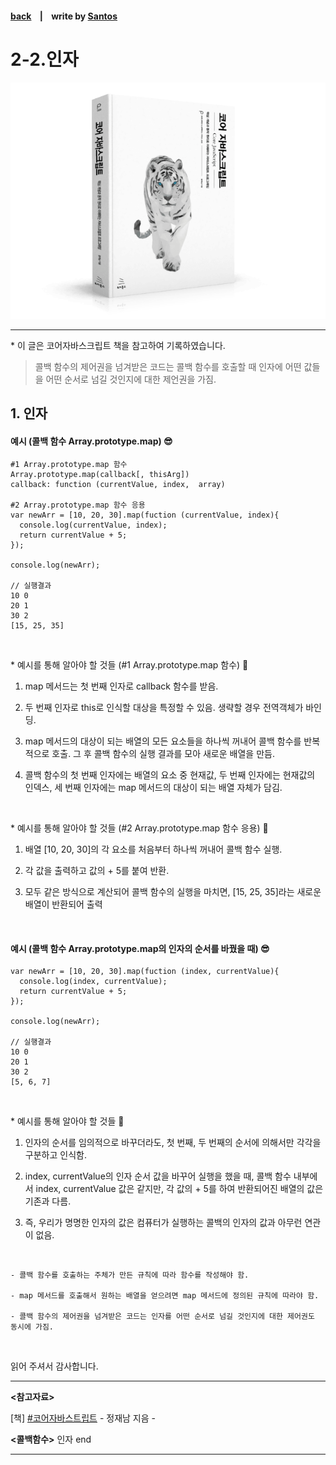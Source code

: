 <p>

#### [back](../../../README.md) &nbsp;&nbsp; | &nbsp;&nbsp; write by [Santos](https://github.com/SangchoKim)

</p>

# 2-2.인자

<p align="center">
    <img src="../../../image/main.png">
</p>

---
<p> * 이 글은 코어자바스크립트 책을 참고하여 기록하였습니다. </p>

>  콜백 함수의 제어권을 넘겨받은 코드는 콜백 함수를 호출할 때 인자에 어떤 값들을 어떤 순서로 넘길 것인지에 대한 제언권을 가짐.


## 1. 인자


#### 예시 (콜백 함수 Array.prototype.map) 😎

```
#1 Array.prototype.map 함수
Array.prototype.map(callback[, thisArg])
callback: function (currentValue, index,  array)

#2 Array.prototype.map 함수 응용
var newArr = [10, 20, 30].map(fuction (currentValue, index){
  console.log(currentValue, index);
  return currentValue + 5;
});

console.log(newArr);

// 실행결과 
10 0
20 1
30 2
[15, 25, 35]
```
</br>

 <p> * 예시를 통해 알아야 할 것들 (#1 Array.prototype.map 함수) 🤔 </p>

 1. map 메서드는 첫 번째 인자로 callback 함수를 받음. 
 
 2. 두 번째 인자로 this로 인식할 대상을 특정할 수 있음. 생략할 경우 전역객체가 바인딩.

 3. map 메서드의 대상이 되는 배열의 모든 요소들을 하나씩 꺼내어 콜백 함수를 반복적으로 호출. 그 후 콜백 함수의 실행 결과를 모아 새로운 배열을 만듬. 

 4. 콜백 함수의 첫 번째 인자에는 배열의 요소 중 현재값, 두 번째 인자에는 현재값의 인덱스, 세 번째 인자에는 map 메서드의 대상이 되는 배열 자체가 담김.

</br>

 <p> * 예시를 통해 알아야 할 것들 (#2 Array.prototype.map 함수 응용) 🤔 </p>

 1. 배열 [10, 20, 30]의 각 요소를 처음부터 하나씩 꺼내어 콜백 함수 실행. 
 
 2. 각 값을 출력하고 값의 + 5를 붙여 반환.

 3. 모두 같은 방식으로 계산되어 콜백 함수의 실행을 마치면, [15, 25, 35]라는 새로운 배열이 반환되어 출력 

</br>

#### 예시 (콜백 함수 Array.prototype.map의 인자의 순서를 바꿨을 때) 😎

```
var newArr = [10, 20, 30].map(fuction (index, currentValue){
  console.log(index, currentValue);
  return currentValue + 5;
});

console.log(newArr);

// 실행결과 
10 0
20 1
30 2
[5, 6, 7]
```
</br>

 <p> * 예시를 통해 알아야 할 것들 🤔 </p>

 1. 인자의 순서를 임의적으로 바꾸더라도, 첫 번째, 두 번째의 순서에 의해서만 각각을 구분하고 인식함.

 2. index, currentValue의 인자 순서 값을 바꾸어 실행을 했을 때, 콜백 함수 내부에서 index, currentValue 값은 같지만, 각 값의 + 5를 하여 반환되어진 배열의 값은 기존과 다름.

 3. 즉, 우리가 명명한 인자의 값은 컴퓨터가 실행하는 콜백의 인자의 값과 아무런 연관이 없음.

</br>

```
- 콜백 함수를 호출하는 주체가 만든 규칙에 따라 함수를 작성해야 함.

- map 메서드를 호출해서 원하는 배열을 얻으려면 map 메서드에 정의된 규칙에 따라야 함.

- 콜백 함수의 제어권을 넘겨받은 코드는 인자를 어떤 순서로 넘길 것인지에 대한 제어권도 동시에 가짐.
```

</br>

<span>읽어 주셔서 감사합니다.</span>

---

<strong><참고자료></strong>
</br>

[책] [#코어자바스트립트][core-javascript] - 정재남 지음 -
</br>


<strong><콜백함수></strong> 인자 end

---

[core-javascript]: https://www.aladin.co.kr/shop/wproduct.aspx?ISBN=K532636268&start=pnaver_02
[naver]: https://www.aladin.co.kr/shop/wproduct.aspx?ISBN=K532636268&start=pnaver_02